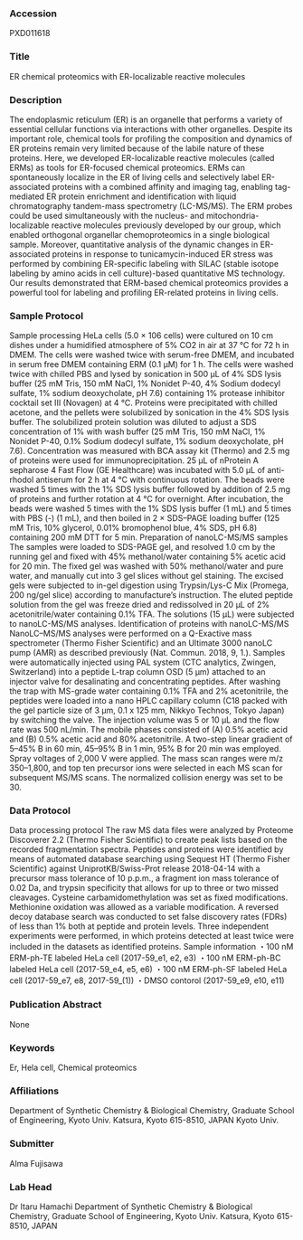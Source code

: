 ### Accession
PXD011618

### Title
ER chemical proteomics with ER-localizable reactive molecules

### Description
The endoplasmic reticulum (ER) is an organelle that performs a variety of essential cellular functions via interactions with other organelles. Despite its important role, chemical tools for profiling the composition and dynamics of ER proteins remain very limited because of the labile nature of these proteins. Here, we developed ER-localizable reactive molecules (called ERMs) as tools for ER-focused chemical proteomics. ERMs can spontaneously localize in the ER of living cells and selectively label ER-associated proteins with a combined affinity and imaging tag, enabling tag-mediated ER protein enrichment and identification with liquid chromatography tandem-mass spectrometry (LC-MS/MS). The ERM probes could be used simultaneously with the nucleus- and mitochondria-localizable reactive molecules previously developed by our group, which enabled orthogonal organellar chemoproteomics in a single biological sample. Moreover, quantitative analysis of the dynamic changes in ER-associated proteins in response to tunicamycin-induced ER stress was performed by combining ER-specific labeling with SILAC (stable isotope labeling by amino acids in cell culture)-based quantitative MS technology. Our results demonstrated that ERM-based chemical proteomics provides a powerful tool for labeling and profiling ER-related proteins in living cells.

### Sample Protocol
Sample processing HeLa cells (5.0 × 106 cells) were cultured on 10 cm dishes under a humidified atmosphere of 5% CO2 in air at 37 °C for 72 h in DMEM. The cells were washed twice with serum-free DMEM, and incubated in serum free DMEM containing ERM (0.1 µM) for 1 h. The cells were washed twice with chilled PBS and lysed by sonication in 500 µL of 4% SDS lysis buffer (25 mM Tris, 150 mM NaCl, 1% Nonidet P-40, 4% Sodium dodecyl sulfate, 1% sodium deoxycholate, pH 7.6) containing 1% protease inhibitor cocktail set III (Novagen) at 4 °C. Proteins were precipitated with chilled acetone, and the pellets were solubilized by sonication in the 4% SDS lysis buffer. The solubilized protein solution was diluted to adjust a SDS concentration of 1% with wash buffer (25 mM Tris, 150 mM NaCl, 1% Nonidet P-40, 0.1% Sodium dodecyl sulfate, 1% sodium deoxycholate, pH 7.6). Concentration was measured with BCA assay kit (Thermo) and 2.5 mg of proteins were used for immunoprecipitation. 25 µL of nProtein A sepharose 4 Fast Flow (GE Healthcare) was incubated with 5.0 µL of anti-rhodol antiserum for 2 h at 4 °C with continuous rotation. The beads were washed 5 times with the 1% SDS lysis buffer followed by addition of 2.5 mg of proteins and further rotation at 4 °C for overnight. After incubation, the beads were washed 5 times with the 1% SDS lysis buffer (1 mL) and 5 times with PBS (-) (1 mL), and then boiled in 2 × SDS–PAGE loading buffer (125 mM Tris, 10% glycerol, 0.01% bromophenol blue, 4% SDS, pH 6.8) containing 200 mM DTT for 5 min.  Preparation of nanoLC-MS/MS samples The samples were loaded to SDS-PAGE gel, and resolved 1.0 cm by the running gel and fixed with 45% methanol/water containing 5% acetic acid for 20 min. The fixed gel was washed with 50% methanol/water and pure water, and manually cut into 3 gel slices without gel staining. The excised gels were subjected to in-gel digestion using Trypsin/Lys-C Mix (Promega, 200 ng/gel slice) according to manufacture’s instruction. The eluted peptide solution from the gel was freeze dried and redissolved in 20 µL of 2% acetonitrile/water containing 0.1% TFA. The solutions (15 µL) were subjected to nanoLC-MS/MS analyses.   Identification of proteins with nanoLC-MS/MS NanoLC–MS/MS analyses were performed on a Q-Exactive mass spectrometer (Thermo Fisher Scientific) and an Ultimate 3000 nanoLC pump (AMR) as described previously (Nat. Commun. 2018, 9, 1.). Samples were automatically injected using PAL system (CTC analytics, Zwingen, Switzerland) into a peptide L-trap column OSD (5 µm) attached to an injector valve for desalinating and concentrating peptides. After washing the trap with MS-grade water containing 0.1% TFA and 2% acetonitrile, the peptides were loaded into a nano HPLC capillary column (C18 packed with the gel particle size of 3 µm, 0.1 x 125 mm, Nikkyo Technos, Tokyo Japan) by switching the valve. The injection volume was 5 or 10 μL and the flow rate was 500 nL/min. The mobile phases consisted of (A) 0.5% acetic acid and (B) 0.5% acetic acid and 80% acetonitrile. A two-step linear gradient of 5–45% B in 60 min, 45–95% B in 1 min, 95% B for 20 min was employed. Spray voltages of 2,000 V were applied. The mass scan ranges were m/z 350–1,800, and top ten precursor ions were selected in each MS scan for subsequent MS/MS scans. The normalized collision energy was set to be 30.

### Data Protocol
Data processing protocol The raw MS data files were analyzed by Proteome Discoverer 2.2 (Thermo Fisher Scientific) to create peak lists based on the recorded fragmentation spectra. Peptides and proteins were identified by means of automated database searching using Sequest HT (Thermo Fisher Scientific) against UniprotKB/Swiss-Prot release 2018-04-14 with a precursor mass tolerance of 10 p.p.m., a fragment ion mass tolerance of 0.02 Da, and trypsin specificity that allows for up to three or two missed cleavages. Cysteine carbamidomethylation was set as fixed modifications. Methionine oxidation was allowed as a variable modification. A reversed decoy database search was conducted to set false discovery rates (FDRs) of less than 1% both at peptide and protein levels. Three independent experiments were performed, in which proteins detected at least twice were included in the datasets as identified proteins.  Sample information ・100 nM ERM-ph-TE labeled HeLa cell (2017-59_e1, e2, e3) ・100 nM ERM-ph-BC labeled HeLa cell (2017-59_e4, e5, e6) ・100 nM ERM-ph-SF labeled HeLa cell (2017-59_e7, e8, 2017-59_(1)) ・DMSO contorol (2017-59_e9, e10, e11)

### Publication Abstract
None

### Keywords
Er, Hela cell, Chemical proteomics

### Affiliations
Department of Synthetic Chemistry & Biological Chemistry, Graduate School of Engineering, Kyoto Univ. Katsura, Kyoto 615-8510, JAPAN
Kyoto Univ.

### Submitter
Alma Fujisawa

### Lab Head
Dr Itaru Hamachi
Department of Synthetic Chemistry & Biological Chemistry, Graduate School of Engineering, Kyoto Univ. Katsura, Kyoto 615-8510, JAPAN


